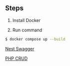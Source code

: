 ## Steps

1. Install Docker

2. Run command
```bash
$ docker compose up --build
```

[Nest Swagger](http://localhost:5000/api#/)

[PHP CRUD](http://localhost:8000/index.html)

